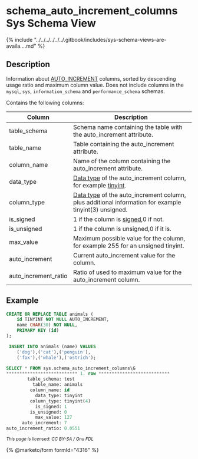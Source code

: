 # schema\_auto\_increment\_columns Sys Schema View

{% include "../../../../../../.gitbook/includes/sys-schema-views-are-availa....md" %}

## Description

Information about [AUTO\_INCREMENT](../../../../../data-types/auto_increment.md) columns, sorted by descending usage ratio and maximum column value. Does not include columns in the `mysql`, `sys`, `information_schema` and `performance_schema` schemas.

Contains the following columns:

| Column                 | Description                                                                                                                                            |
| ---------------------- | ------------------------------------------------------------------------------------------------------------------------------------------------------ |
| table\_schema          | Schema name containing the table with the auto\_increment attribute.                                                                                   |
| table\_name            | Table containing the auto\_increment attribute.                                                                                                        |
| column\_name           | Name of the column containing the auto\_increment attribute.                                                                                           |
| data\_type             | [Data type](../../../../../data-types/) of the auto\_increment column, for example [tinyint](../../../../../data-types/numeric-data-types/tinyint.md). |
| column\_type           | [Data type](../../../../../data-types/) of the auto\_increment column, plus additional information for example tinyint(3) unsigned.                    |
| is\_signed             | 1 if the column is [signed](../../../../../data-types/numeric-data-types/numeric-data-type-overview.md#signed-unsigned-and-zerofill),0 if not.         |
| is\_unsigned           | 1 if the column is unsigned,0 if it is.                                                                                                                |
| max\_value             | Maximum possible value for the column, for example 255 for an unsigned tinyint.                                                                        |
| auto\_increment        | Current auto\_increment value for the column.                                                                                                          |
| auto\_increment\_ratio | Ratio of used to maximum value for the auto\_increment column.                                                                                         |

## Example

```sql
CREATE OR REPLACE TABLE animals (
    id TINYINT NOT NULL AUTO_INCREMENT,
    name CHAR(30) NOT NULL,
    PRIMARY KEY (id)
);

 INSERT INTO animals (name) VALUES
    ('dog'),('cat'),('penguin'),
    ('fox'),('whale'),('ostrich');

SELECT * FROM sys.schema_auto_increment_columns\G
*************************** 1. row ***************************
        table_schema: test
          table_name: animals
         column_name: id
           data_type: tinyint
         column_type: tinyint(4)
           is_signed: 1
         is_unsigned: 0
           max_value: 127
      auto_increment: 7
auto_increment_ratio: 0.0551
```

<sub>_This page is licensed: CC BY-SA / Gnu FDL_</sub>

{% @marketo/form formId="4316" %}
